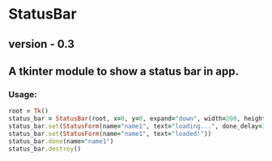 # StatusBar
## version - 0.3
## A tkinter module to show a status bar in app.

### Usage:
``` rb
root = Tk()
status_bar = StatusBar(root, x=0, y=0, expand="down", width=200, height=12, bg="yellow")
status_bar.set(StatusForm(name="name1", text="loading...", done_delay=3))
status_bar.set(StatusForm(name="name1", text="loaded!"))
status_bar.done(name="name1")
status_bar.destroy()
```
